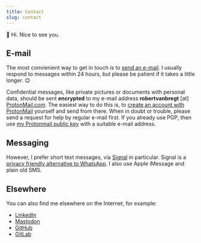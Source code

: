 ```yaml
---
title: Contact
slug: contact
---
```

:wave: Hi. Nice to see you.

## E-mail

The most convienient way to get in touch is to [send an e-mail](mailto:contact.rjib@vanbregt.eu?subject=Hey).
I usually respond to messages within 24 hours, but please be patient if it takes a little longer. :wink:

Confidential messages, like private pictures or documents with personal data, should be sent **encrypted** to my e-mail address **robertvanbregt** [at] [ProtonMail.com](https://protonmail.com/).
The easiest way to do this is, to [create an account with ProtonMail](https://protonmail.com/signup) yourself and send from there.
When in doubt or trouble, please send a request for help by regular e-mail first.
If you already use PGP, then use [my Protonmail public key](/key.asc) with a suitable e-mail address.

## Messaging

However, I prefer short text messages, via [Signal](https://signal.org/nl/) in particular. Signal is a [privacy friendly alternative to WhatsApp](https://www.fixjeprivacy.nl/tip/ruil-whatsapp-in-voor-een-privacyvriendelijk-alternatief/). 
I also use Apple iMessage and plain old SMS.

## Elsewhere

You can also find me elsewhere on the Internet, for example:

- [LinkedIn](https://www.linkedin.com/in/robertvanbregt/) 
- [Mastodon](https://mastodon.social/@metbril)
- [GitHub](https://github.com/metbril/) 
- [GitLab](https://gitlab.com/metbril/) 
